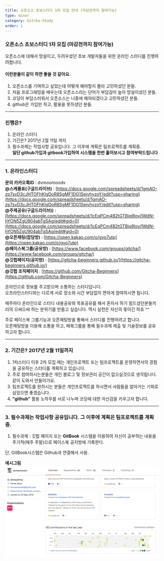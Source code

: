 ```yaml
---
title: 오픈소스 초보스터디 1차 모집 안내 (마감전까지 참여가능)
type: minor
category: Gitcha-Study
order: 1
---
```


### 오픈소스 초보스터디 1차 모집 (마감전까지 참여가능)

오픈소스에 대해서 망설이고, 두려우셨던 초보 개발자들을 위한 온라인 스터디를 진행하려합니다.

#### 이런분들이 같이 하면 좋을 것 같아요.
1. 오픈소스를 기여하고 싶었는데 어떻게 해야할지 몰라 고민하셨던 분들.  
2. 처음 프로그래밍을 배우는데 오픈소스라는 단어가 부담감이 높아 망설이셨던 분들.   
3. 코딩이 부담스러워서 오픈소스는 나중에 해야되겠다고 고민하셨던 분들.  
4. github은 가입만 하고, 활용을 못하셨던 분들.  

***

### 진행은?  
1. 온라인 스터디    
2. 기간은? 2017년 2월 11일 까지  
3. 필수과제는 작업사항 공유입니다. 그 이후에 계획은 팀프로젝트를 계획중.  
**일단 github가입과 gitbook가입하여 시스템을 한번 훑어보시고 참여부탁드립니다**  

***

### 1. 온라인스터디

**문의 카카오톡ID** : dvmoomoodv   
**@스케쥴표(구글드라이브)** : [https://docs.google.com/spreadsheets/d/1gmAO-zp7svD3cJHTOFhKlgDoR8SgMF1DG1SejvhyzoY/edit?usp=sharing](https://docs.google.com/spreadsheets/d/1gmAO-zp7svD3cJHTOFhKlgDoR8SgMF1DG1SejvhyzoY/edit?usp=sharing)  
**@주제공유(구글드라이브))** : [https://docs.google.com/spreadsheets/d/1cEqPCm4B2tGTBjq9loyi1WdN-hYON5ZgU904abTgSAg/edit#gid=0](https://docs.google.com/spreadsheets/d/1cEqPCm4B2tGTBjq9loyi1WdN-hYON5ZgU904abTgSAg/edit#gid=0)  
**@오픈채팅(잡담방)** : [https://open.kakao.com/o/gvo7utp](https://open.kakao.com/o/gvo7utp)  
**@페이스북그룹(공유방)** : [https://www.facebook.com/groups/gitcha/](https://www.facebook.com/groups/gitcha/)    
**@깃헙페이지(공지방)** : [https://gitcha-beginners.github.io/](https://gitcha-beginners.github.io/)  
**@깃헙 조직페이지** : [https://github.com/Gitcha-Beginners](https://github.com/Gitcha-Beginners)  


온라인으로 정보를 주고받으며 소통하는 스터디입니다.   
오프라인스터디와는 다르게 서로 장소와 시간 부담없이 편하게 참여하시면 됩니다.

매주마다 온라인으로 스터디 내용공유와 목표공유를 해서 혼자서 하기 힘드셨던분들끼리의 으쌰으쌰 하는 분위기를 만들고 싶습니다.
역시 실천은 자신의 몫이긴 하죠 ^^

주로 페이스북 그룹기능과 오픈채팅방을 통해서 스터디를 진행하려고 합니다.     
오픈채팅방을 이용해 소통을 하고, 페북그룹을 통해 필수과제 제출 및 기술정보를 공유하고자 합니다.  


***   


### 2. 기간은? 2017년 2월 11일까지  
1. 1차스터디 이후 2차 모집 때는 개인프로젝트 또는 팀프로젝트를 운영하면서의 경험을 공유하는 스터디를 계획하고 있습니다.  
2. 주로 참여하시는분들은 개인 블로그 및 정보관리 공간이 없으실것으로 생각됩니다. 같이 도와서 만들어가요.  
2. 팀프로젝트를 원하시는 분들은 개인프로젝트를 하시면서 사람들을 알아가는 기회로 삼았으면 좋겠습니다.  
3. **"github"** 활용 노하우를 서로 나누며 코딩에 대한 자신감을 키우고자 합니다.  

***


### 3. 필수과제는 작업사항 공유입니다. 그 이후에 계획은 팀프로젝트를 계획중.
1. 필수과제 : 깃헙 페이지 또는 **GitBook** 시스템을 이용하여 자신이 공부하는 내용을 주기적(매주 주말)으로 페이스북 공지방에 기록한다.    

단, GitBook시스템은 Github과 연결해서 사용.  

**예시그림**  
![예시 그림](/main-sub.png)

